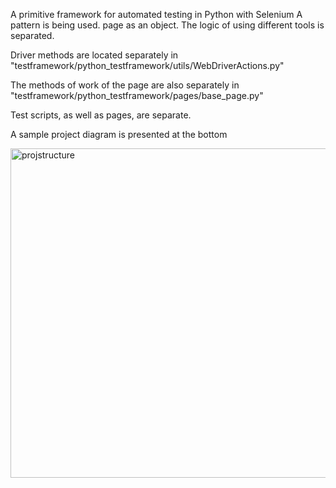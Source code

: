 A primitive framework for automated testing in Python with Selenium
A pattern is being used. page as an object.
The logic of using different tools is separated.


Driver methods are located separately in "testframework/python_testframework/utils/WebDriverActions.py"


The methods of work of the page are also separately in "testframework/python_testframework/pages/base_page.py"


Test scripts, as well as pages, are separate.


A sample project diagram is presented at the bottom



<img width="527" alt="projstructure" src="https://user-images.githubusercontent.com/50834183/134948243-546c9d64-de09-4cab-90cd-955bef6e0710.png">
